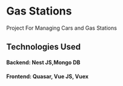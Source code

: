 # Gas Stations

Project For Managing Cars and Gas Stations

## Technologies Used
#### Backend: Nest JS,Mongo DB
#### Frontend: Quasar, Vue JS, Vuex


